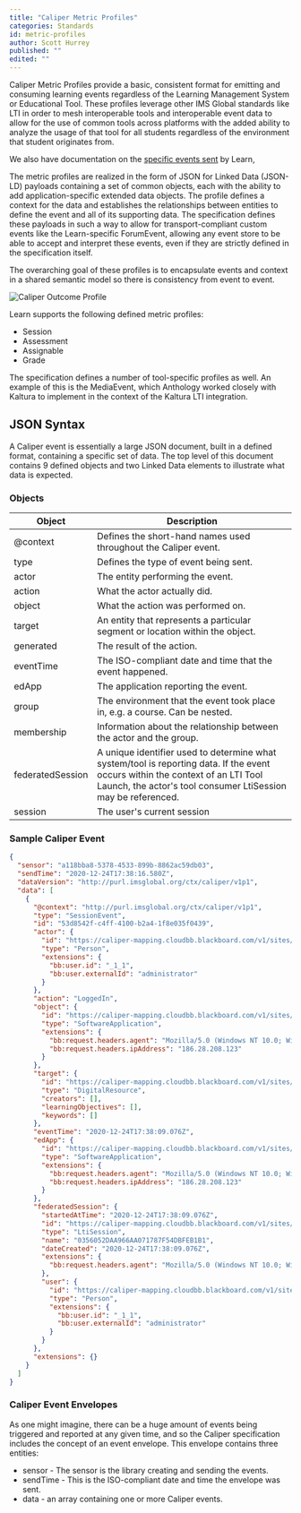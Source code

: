 ```yaml
---
title: "Caliper Metric Profiles"
categories: Standards
id: metric-profiles
author: Scott Hurrey
published: ""
edited: ""
---
```


Caliper Metric Profiles provide a basic, consistent format for emitting and
consuming learning events regardless of the Learning Management System or
Educational Tool. These profiles leverage other IMS Global standards like LTI
in order to mesh interoperable tools and interoperable event data to allow for
the use of common tools across platforms with the added ability to analyze the
usage of that tool for all students regardless of the environment that student
originates from.

We also have documentation on the [specific events sent](../events/event-guide.md) by Learn,

The metric profiles are realized in the form of JSON for Linked Data (JSON-LD)
payloads containing a set of common objects, each with the ability to add
application-specific extended data objects. The profile defines a context for
the data and establishes the relationships between entities to define the
event and all of its supporting data. The specification defines these payloads
in such a way to allow for transport-compliant custom events like the
Learn-specific ForumEvent, allowing any event store to be able to
accept and interpret these events, even if they are strictly defined in the
specification itself.

The overarching goal of these profiles is to encapsulate events and context in
a shared semantic model so there is consistency from event to event.

![Caliper Outcome Profile](/assets/img/caliper-metric-profiles-1.png)

Learn supports the following defined metric profiles:

- Session
- Assessment
- Assignable
- Grade

The specification defines a number of tool-specific profiles as well. An
example of this is the MediaEvent, which Anthology worked closely with
Kaltura to implement in the context of the Kaltura LTI integration.

## JSON Syntax

A Caliper event is essentially a large JSON document, built in a defined
format, containing a specific set of data. The top level of this document
contains 9 defined objects and two Linked Data elements to illustrate what
data is expected.

### Objects

| Object           | Description                                                                                                                                                                                     |
| ---------------- | ----------------------------------------------------------------------------------------------------------------------------------------------------------------------------------------------- |
| @context         | Defines the short-hand names used throughout the Caliper event.                                                                                                                                 |
| type             | Defines the type of event being sent.                                                                                                                                                           |
| actor            | The entity performing the event.                                                                                                                                                                |
| action           | What the actor actually did.                                                                                                                                                                    |
| object           | What the action was performed on.                                                                                                                                                               |
| target           | An entity that represents a particular segment or location within the object.                                                                                                                   |
| generated        | The result of the action.                                                                                                                                                                       |
| eventTime        | The ISO-compliant date and time that the event happened.                                                                                                                                        |
| edApp            | The application reporting the event.                                                                                                                                                            |
| group            | The environment that the event took place in, e.g. a course. Can be nested.                                                                                                                     |
| membership       | Information about the relationship between the actor and the group.                                                                                                                             |
| federatedSession | A unique identifier used to determine what system/tool is reporting data. If the event occurs within the context of an LTI Tool Launch, the actor's tool consumer LtiSession may be referenced. |
| session          | The user's current session                                                                                                                                                                      |

### Sample Caliper Event

```json
{
  "sensor": "a118bba8-5378-4533-899b-8862ac59db03",
  "sendTime": "2020-12-24T17:38:16.580Z",
  "dataVersion": "http://purl.imsglobal.org/ctx/caliper/v1p1",
  "data": [
    {
      "@context": "http://purl.imsglobal.org/ctx/caliper/v1p1",
      "type": "SessionEvent",
      "id": "53d8542f-c4ff-4100-b2a4-1f8e035f0439",
      "actor": {
        "id": "https://caliper-mapping.cloudbb.blackboard.com/v1/sites/a118bba8-5378-4533-899b-8862ac59db03/users/ffc08009f0884c059192bac549e117b2",
        "type": "Person",
        "extensions": {
          "bb:user.id": "_1_1",
          "bb:user.externalId": "administrator"
        }
      },
      "action": "LoggedIn",
      "object": {
        "id": "https://caliper-mapping.cloudbb.blackboard.com/v1/sites/a118bba8-5378-4533-899b-8862ac59db03/applications/learn",
        "type": "SoftwareApplication",
        "extensions": {
          "bb:request.headers.agent": "Mozilla/5.0 (Windows NT 10.0; Win64; x64) AppleWebKit/537.36 (KHTML, like Gecko) Chrome/87.0.4280.88 Safari/537.36",
          "bb:request.headers.ipAddress": "186.28.208.123"
        }
      },
      "target": {
        "id": "https://caliper-mapping.cloudbb.blackboard.com/v1/sites/a118bba8-5378-4533-899b-8862ac59db03",
        "type": "DigitalResource",
        "creators": [],
        "learningObjectives": [],
        "keywords": []
      },
      "eventTime": "2020-12-24T17:38:09.076Z",
      "edApp": {
        "id": "https://caliper-mapping.cloudbb.blackboard.com/v1/sites/a118bba8-5378-4533-899b-8862ac59db03/applications/learn",
        "type": "SoftwareApplication",
        "extensions": {
          "bb:request.headers.agent": "Mozilla/5.0 (Windows NT 10.0; Win64; x64) AppleWebKit/537.36 (KHTML, like Gecko) Chrome/87.0.4280.88 Safari/537.36",
          "bb:request.headers.ipAddress": "186.28.208.123"
        }
      },
      "federatedSession": {
        "startedAtTime": "2020-12-24T17:38:09.076Z",
        "id": "https://caliper-mapping.cloudbb.blackboard.com/v1/sites/a118bba8-5378-4533-899b-8862ac59db03/sessions/0356052DAA966AA071787F54DBFEB1B1",
        "type": "LtiSession",
        "name": "0356052DAA966AA071787F54DBFEB1B1",
        "dateCreated": "2020-12-24T17:38:09.076Z",
        "extensions": {
          "bb:request.headers.agent": "Mozilla/5.0 (Windows NT 10.0; Win64; x64) AppleWebKit/537.36 (KHTML, like Gecko) Chrome/87.0.4280.88 Safari/537.36"
        },
        "user": {
          "id": "https://caliper-mapping.cloudbb.blackboard.com/v1/sites/a118bba8-5378-4533-899b-8862ac59db03/users/ffc08009f0884c059192bac549e117b2",
          "type": "Person",
          "extensions": {
            "bb:user.id": "_1_1",
            "bb:user.externalId": "administrator"
          }
        }
      },
      "extensions": {}
    }
  ]
}
```

### Caliper Event Envelopes

As one might imagine, there can be a huge amount of events being triggered and
reported at any given time, and so the Caliper specification includes the
concept of an event envelope. This envelope contains three entities:

- sensor - The sensor is the library creating and sending the events.
- sendTime - This is the ISO-compliant date and time the envelope was sent.
- data - an array containing one or more Caliper events.
